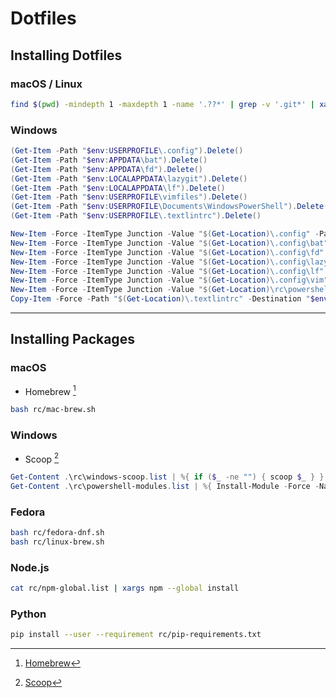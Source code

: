 # Dotfiles

## Installing Dotfiles

### macOS / Linux

```sh
find $(pwd) -mindepth 1 -maxdepth 1 -name '.??*' | grep -v '.git*' | xargs -I % ln -fns % ~/
```

### Windows

```powershell
(Get-Item -Path "$env:USERPROFILE\.config").Delete()
(Get-Item -Path "$env:APPDATA\bat").Delete()
(Get-Item -Path "$env:APPDATA\fd").Delete()
(Get-Item -Path "$env:LOCALAPPDATA\lazygit").Delete()
(Get-Item -Path "$env:LOCALAPPDATA\lf").Delete()
(Get-Item -Path "$env:USERPROFILE\vimfiles").Delete()
(Get-Item -Path "$env:USERPROFILE\Documents\WindowsPowerShell").Delete()
(Get-Item -Path "$env:USERPROFILE\.textlintrc").Delete()

New-Item -Force -ItemType Junction -Value "$(Get-Location)\.config" -Path "$env:USERPROFILE\.config"
New-Item -Force -ItemType Junction -Value "$(Get-Location)\.config\bat" -Path "$env:APPDATA\bat"
New-Item -Force -ItemType Junction -Value "$(Get-Location)\.config\fd" -Path "$env:APPDATA\fd"
New-Item -Force -ItemType Junction -Value "$(Get-Location)\.config\lazygit" -Path "$env:LOCALAPPDATA\lazygit"
New-Item -Force -ItemType Junction -Value "$(Get-Location)\.config\lf" -Path "$env:LOCALAPPDATA\lf"
New-Item -Force -ItemType Junction -Value "$(Get-Location)\.config\vim" -Path "$env:USERPROFILE\vimfiles"
New-Item -Force -ItemType Junction -Value "$(Get-Location)\rc\powershell" -Path "$env:USERPROFILE\Documents\WindowsPowerShell"
Copy-Item -Force -Path "$(Get-Location)\.textlintrc" -Destination "$env:USERPROFILE\.textlintrc"
```

---

## Installing Packages

### macOS

- Homebrew [^1]

[^1]: [Homebrew](https://brew.sh/)

```sh
bash rc/mac-brew.sh
```

### Windows

- Scoop [^2]

[^2]: [Scoop](https://scoop.sh/)

```powershell
Get-Content .\rc\windows-scoop.list | %{ if ($_ -ne "") { scoop $_ } }
Get-Content .\rc\powershell-modules.list | %{ Install-Module -Force -Name $_ -Scope CurrentUser }
```

### Fedora

```sh
bash rc/fedora-dnf.sh
bash rc/linux-brew.sh
```

### Node.js

```sh
cat rc/npm-global.list | xargs npm --global install
```

### Python

```sh
pip install --user --requirement rc/pip-requirements.txt
```
